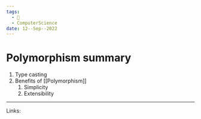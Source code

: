 ```yaml
---
tags:
  - 🌱
  - ComputerScience 
date: 12--Sep--2022
---
```


# Polymorphism summary

1.  Type casting
2.  Benefits of [[Polymorphism]]
    1. Simplicity
    2. Extensibility

---
Links: 